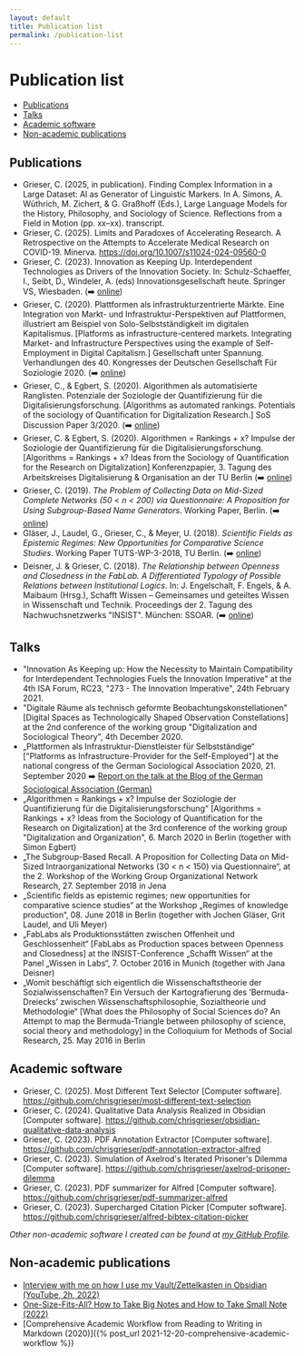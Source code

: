 ```yaml
---
layout: default
title: Publication list
permalink: /publication-list
---
```

# Publication list

<!-- toc -->

- [Publications](#publications)
- [Talks](#talks)
- [Academic software](#academic-software)
- [Non-academic publications](#non-academic-publications)

<!-- tocstop -->

## Publications
- Grieser, C. (2025, in publication). Finding Complex Information in a Large
  Dataset: AI as Generator of Linguistic Markers. In A. Simons, A. Wüthrich, M.
  Zichert, & G. Graßhoff (Eds.), Large Language Models for the History,
  Philosophy, and Sociology of Science. Reflections from a Field in Motion (pp.
  xx–xx). transcript.
- Grieser, C. (2025). Limits and Paradoxes of Accelerating Research. A
  Retrospective on the Attempts to Accelerate Medical Research on COVID-19.
  Minerva. https://doi.org/10.1007/s11024-024-09560-0
- Grieser, C. (2023). Innovation as Keeping Up. Interdependent Technologies as
  Drivers of the Innovation Society. In: Schulz-Schaeffer, I., Seibt, D.,
  Windeler, A. (eds) Innovationsgesellschaft heute. Springer VS, Wiesbaden. (➡️
  [online](https://doi.org/10.1007/978-3-658-39743-2_4))
- Grieser, C. (2020). Plattformen als infrastrukturzentrierte Märkte. Eine
  Integration von Markt- und Infrastruktur-Perspektiven auf Plattformen,
  illustriert am Beispiel von Solo-Selbstständigkeit im digitalen Kapitalismus.
  [Platforms as infrastructure-centered markets. Integrating Market- and
  Infrastructure Perspectives using the example of Self-Employment in Digital
  Capitalism.] Gesellschaft unter Spannung. Verhandlungen des 40. Kongresses der
  Deutschen Gesellschaft Für Soziologie 2020. (➡️
  [online](https://publikationen.soziologie.de/index.php/kongressband_2020/article/view/1309))
- Grieser, C., & Egbert, S. (2020). Algorithmen als automatisierte Ranglisten.
  Potenziale der Soziologie der Quantifizierung für die
  Digitalisierungsforschung. [Algorithms as automated rankings. Potentials of
  the sociology of Quantification for Digitalization Research.] SoS Discussion
  Paper 3/2020. (➡️
  [online](https://www.sos.tu-berlin.de/menue/discussion_paper/))
- Grieser, C. & Egbert, S. (2020). Algorithmen = Rankings + x? Impulse der
  Soziologie der Quantifizierung für die Digitalisierungsforschung. [Algorithms
  = Rankings + x? Ideas from the Sociology of Quantification for the Research on
  Digitalization] Konferenzpapier, 3. Tagung des Arbeitskreises Digitalisierung
  & Organisation an der TU Berlin (➡️
  [online](https://www.researchgate.net/publication/339926910_Algorithmen_Rankings_x_Impulse_der_Soziologie_der_Quantifizierung_fur_die_Digitalisierungsforschung))
- Grieser, C. (2019). *The Problem of Collecting Data on Mid-Sized Complete
  Networks (50 < n < 200) via Questionnaire: A Proposition for Using
  Subgroup-Based Name Generators*. Working Paper, Berlin. (➡️
  [online](https://www.ssoar.info/ssoar/handle/document/61650))
- Gläser, J., Laudel, G., Grieser, C., & Meyer, U. (2018). *Scientific Fields as
  Epistemic Regimes: New Opportunities for Comparative Science Studies*. Working
  Paper TUTS-WP-3-2018, TU Berlin. (➡️
  [online](https://www.ts.tu-berlin.de/fileadmin/i62_tstypo3/TUTS-WP-3-2018_Scientific_Regimes.pdf))
- Deisner, J. & Grieser, C. (2018). *The Relationship between Openness and
  Closedness in the FabLab. A Differentiated Typology of Possible Relations
  between Institutional Logics*. In: J. Engelschalt, F. Engels, & A. Maibaum
  (Hrsg.), Schafft Wissen – Gemeinsames und geteiltes Wissen in Wissenschaft und
  Technik. Proceedings der 2. Tagung des Nachwuchsnetzwerks "INSIST". München:
  SSOAR. (➡️ [online](https://www.ssoar.info/ssoar/handle/document/58220))

## Talks
- "Innovation As Keeping up: How the Necessity to Maintain Compatibility for
  Interdependent Technologies Fuels the Innovation Imperative" at the 4th ISA
  Forum, RC23, "273 - The Innovation Imperative", 24th February 2021.
- "Digitale Räume als technisch geformte Beobachtungskonstellationen" [Digital
  Spaces as Technologically Shaped Observation Constellations] at the 2nd
  conference of the working group "Digitalization and Sociological Theory", 4th
  December 2020.
- „Plattformen als Infrastruktur-Dienstleister für Selbstständige“ ["Platforms
  as Infrastructure-Provider for the Self-Employed"] at the national congress of
  the German Sociological Association 2020, 21. September 2020  ➡️  [Report on
  the talk at the Blog of the German Sociological Association
  (German)](http://blog.soziologie.de/2020/09/ad-hoc-gruppe-selbstaendiger-erwerb-im-digitalen-kapitalismus-und-seine-einbettung-in-markt-haushalt-und-kultur-am-21-9-2020/)
- „Algorithmen = Rankings + x? Impulse der Soziologie der Quantifizierung für
  die Digitalisierungsforschung“ [Algorithms = Rankings + x? Ideas from the
  Sociology of Quantification for the Research on Digitalization] at the 3rd
  conference of the working group "Digitalization and Organization", 6. March
  2020 in Berlin (together with Simon Egbert)
- „The Subgroup-Based Recall. A Proposition for Collecting Data on Mid-Sized
  Intraorganizational Networks (30 < n < 150) via Questionnaire“, at the 2.
  Workshop of the Working Group Organizational Network Research, 27. September
  2018 in Jena
- „Scientific fields as epistemic regimes; new opportunities for comparative
  science studies“ at the Workshop „Regimes of knowledge production“, 08. June
  2018 in Berlin (together with Jochen Gläser, Grit Laudel, and Uli Meyer)
- „FabLabs als Produktionsstätten zwischen Offenheit und Geschlossenheit“
  [FabLabs as Production spaces between Openness and Closedness] at the
  INSIST-Conference „Schafft Wissen“ at the Panel „Wissen in Labs“, 7. October
  2016 in Munich (together with Jana Deisner)
- „Womit beschäftigt sich eigentlich die Wissenschaftstheorie der
  Sozialwissenschaften? Ein Versuch der Kartografierung des ‘Bermuda-Dreiecks’
  zwischen Wissenschaftsphilosophie, Sozialtheorie und Methodologie“ [What does
  the Philosophy of Social Sciences do? An Attempt to map the Bermuda-Triangle
  between philosophy of science, social theory and methodology] in the
  Colloquium for Methods of Social Research, 25. May 2016 in Berlin


## Academic software
- Grieser, C. (2025). Most Different Text Selector [Computer software]. <https://github.com/chrisgrieser/most-different-text-selection>
- Grieser, C. (2024). Qualitative Data Analysis Realized in Obsidian [Computer software]. <https://github.com/chrisgrieser/obsidian-qualitative-data-analysis>
- Grieser, C. (2023). PDF Annotation Extractor [Computer software]. <https://github.com/chrisgrieser/pdf-annotation-extractor-alfred>
- Grieser, C. (2023). Simulation of Axelrod's Iterated Prisoner's Dilemma [Computer software]. <https://github.com/chrisgrieser/axelrod-prisoner-dilemma>
- Grieser, C. (2023). PDF summarizer for Alfred [Computer software]. <https://github.com/chrisgrieser/pdf-summarizer-alfred>
- Grieser, C. (2023). Supercharged Citation Picker [Computer software]. <https://github.com/chrisgrieser/alfred-bibtex-citation-picker>

*Other non-academic software I created can be found at [my GitHub
Profile](https://github.com/chrisgrieser).*

## Non-academic publications
- [Interview with me on how I use my Vault/Zettelkasten in Obsidian (YouTube,
  2h, 2022)](https://www.youtube.com/watch?v=DzJOJxDgQKc)
- [One-Size-Fits-All? How to Take Big Notes and How to Take Small Note
  (2022)](https://www.obsidianroundup.org/one-size-fits-all-how-to-take-big-notes-and-how-to-take-small-notes/)
- [Comprehensive Academic Workflow from Reading to Writing in Markdown
  (2020)]({% post_url 2021-12-20-comprehensive-academic-workflow %}) <!--
  https://jekyllrb.com/docs/liquid/tags/#linking-to-posts -->
